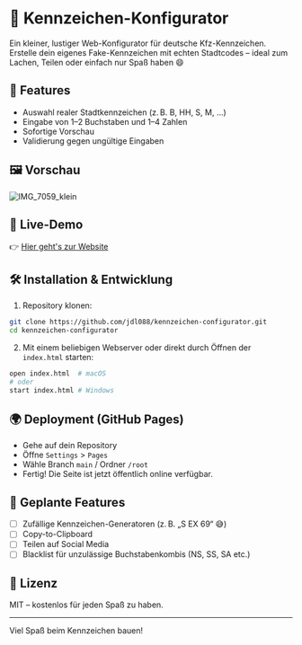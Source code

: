 # 🚗 Kennzeichen-Konfigurator

Ein kleiner, lustiger Web-Konfigurator für deutsche Kfz-Kennzeichen.  
Erstelle dein eigenes Fake-Kennzeichen mit echten Stadtcodes – ideal zum Lachen, Teilen oder einfach nur Spaß haben 😄

## 🔧 Features

- Auswahl realer Stadtkennzeichen (z. B. B, HH, S, M, ...)
- Eingabe von 1–2 Buchstaben und 1–4 Zahlen
- Sofortige Vorschau
- Validierung gegen ungültige Eingaben

## 🖼 Vorschau

![IMG_7059_klein](https://github.com/user-attachments/assets/b1b5f370-5526-43aa-9c99-9a9c7216be08)

## 🚀 Live-Demo

👉 [Hier geht's zur Website](https://jdl088.github.io/Kennzeichen-configurator)

## 🛠️ Installation & Entwicklung

1. Repository klonen:

```bash
git clone https://github.com/jdl088/kennzeichen-configurator.git
cd kennzeichen-configurator
```

2. Mit einem beliebigen Webserver oder direkt durch Öffnen der `index.html` starten:

```bash
open index.html  # macOS
# oder
start index.html # Windows
```

## 🌍 Deployment (GitHub Pages)

- Gehe auf dein Repository
- Öffne `Settings` > `Pages`
- Wähle Branch `main` / Ordner `/root`
- Fertig! Die Seite ist jetzt öffentlich online verfügbar.

## 🧠 Geplante Features

- [ ] Zufällige Kennzeichen-Generatoren (z. B. „S EX 69“ 😅)
- [ ] Copy-to-Clipboard
- [ ] Teilen auf Social Media
- [ ] Blacklist für unzulässige Buchstabenkombis (NS, SS, SA etc.)

## 📄 Lizenz

MIT – kostenlos für jeden Spaß zu haben.

---

Viel Spaß beim Kennzeichen bauen!
